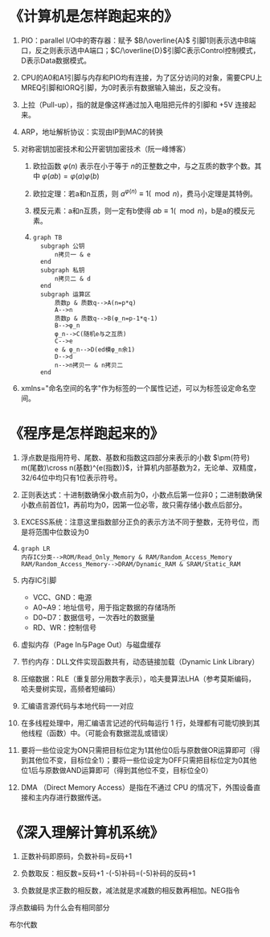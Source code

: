 # 《计算机是怎样跑起来的》

1. PIO：parallel I/O中的寄存器：赋予 $B/\overline{A}$ 引脚1则表示选中B端口，反之则表示选中A端口；$C/\overline{D}$​ 引脚C表示Control控制模式，D表示Data数据模式。

2. CPU的A0和A1引脚与内存和PIO均有连接，为了区分访问的对象，需要CPU上MREQ引脚和IORQ引脚，为0时表示有数据输入输出，反之没有。

3. 上拉（Pull-up），指的就是像这样通过加入电阻把元件的引脚和 +5V 连接起来。

4. ARP，地址解析协议：实现由IP到MAC的转换

5. 对称密钥加密技术和公开密钥加密技术（阮一峰博客）

   1. 欧拉函数 $\varphi(n)$ 表示在小于等于 $n$​ 的正整数之中，与之互质的数字个数。其中 $\varphi(ab)=\varphi(a)\varphi(b)$

   2. 欧拉定理：若a和n互质，则 $a^{\varphi(n)}\equiv 1(\mod n)$​​ ​，费马小定理是其特例。

   3. 模反元素：a和n互质，则一定有b使得 $ab\equiv1(\mod n)$​​​，b是a的模反元素。

   4. ```mermaid
      graph TB
      	subgraph 公钥
      		n拷贝一 & e
      	end
      	subgraph 私钥
      		n拷贝二 & d
      	end
      	subgraph 运算区
      		质数p & 质数q-->A(n=p*q)
      		A-->n
      		质数p & 质数q-->B(φ_n=p-1*q-1)
      		B-->φ_n
      		φ_n-->C(随机e与之互质)
      		C-->e
      		e & φ_n-->D(ed模φ_n余1)
      		D-->d
      		n-->n拷贝一 & n拷贝二
      	end
      ```

6. xmlns="命名空间的名字"作为标签的一个属性记述，可以为标签设定命名空间。

# 《程序是怎样跑起来的》

1. 浮点数是指用符号、尾数、基数和指数这四部分来表示的小数 $\pm(符号) m(尾数)\cross n(基数)^{e(指数)}$，计算机内部基数为2，无论单、双精度，32/64位中均只有1位表示符号。

2. 正则表达式：十进制数确保小数点前为0，小数点后第一位非0；二进制数确保小数点前首位1，再前均为0，因第一位必零，故只需存储小数点后部分。

3. EXCESS系统：注意这里指数部分正负的表示方法不同于整数，无符号位，而是将范围中位数设为0

4. ```mermaid
   graph LR
   内存IC分类-->ROM/Read_Only_Memory & RAM/Random_Access_Memory
   RAM/Random_Access_Memory-->DRAM/Dynamic_RAM & SRAM/Static_RAM
   ```

5. 内存IC引脚

   - VCC、GND：电源
   - A0~A9：地址信号，用于指定数据的存储场所
   - D0~D7：数据信号，一次吞吐的数据量
   - RD、WR：控制信号

6. 虚拟内存（Page In与Page Out）与磁盘缓存

7. 节约内存：DLL文件实现函数共有，动态链接加载（Dynamic Link Library）

8. 压缩数据：RLE（重复部分用数字表示），哈夫曼算法LHA（参考莫斯编码，哈夫曼树实现，高频者短编码）

9. 汇编语言源代码与本地代码一一对应

10. 在多线程处理中，用汇编语言记述的代码每运行 1 行，处理都有可能切换到其他线程（函数）中。（可能会有数据混乱或错误）

11. 要将一些位设定为ON只需把目标位定为1其他位0后与原数做OR运算即可（得到其他位不变，目标位全1）；要将一些位设定为OFF只需把目标位定为0其他位1后与原数做AND运算即可（得到其他位不变，目标位全0）

12. DMA （Direct Memory Access）是指在不通过 CPU 的情况下，外围设备直接和主内存进行数据传送。


# 《深入理解计算机系统》

1. 正数补码即原码，负数补码=反码+1

2. 负数取反：相反数=反码+1            -(-5)补码=(-5)补码的反码+1

3. 负数就是求正数的相反数，减法就是求减数的相反数再相加。NEG指令

浮点数编码  为什么会有相同部分

布尔代数
